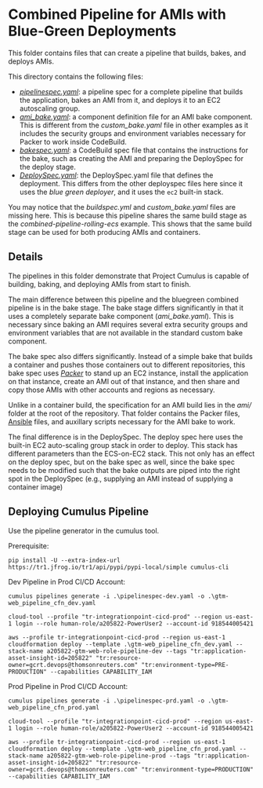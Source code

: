 # Combined Pipeline for AMIs with Blue-Green Deployments

This folder contains files that can create a pipeline that builds, bakes, and deploys AMIs.

This directory contains the following files:
- [*pipelinespec.yaml*](./pipelinespec.yaml): a pipeline spec for a complete pipeline that builds the application, bakes an AMI from it, and deploys it to an EC2 autoscaling group.
- [*ami_bake.yaml*](./ami_bake.yaml): a component definition file for an AMI bake component.
    This is different from the *custom_bake.yaml* file in other examples as it includes the security groups and environment variables necessary for Packer to work inside CodeBuild. 
- [*bakespec.yaml*](./bakespec.yaml): a CodeBuild spec file that contains the instructions for the bake, such as creating the AMI and preparing the DeploySpec for the deploy stage.
- [*DeploySpec.yaml*](./DeploySpec.yaml): the DeploySpec.yaml file that defines the deployment.
    This differs from the other deployspec files here since it uses the *blue green deployer*, and it uses the `ec2` built-in stack.

You may notice that the *buildspec.yml* and *custom_bake.yaml* files are missing here.
This is because this pipeline shares the same build stage as the *combined-pipeline-rolling-ecs* example.
This shows that the same build stage can be used for both producing AMIs and containers.

## Details

The pipelines in this folder demonstrate that Project Cumulus is capable of building, baking, and deploying AMIs from start to finish.

The main difference between this pipeline and the bluegreen combined pipeline is in the bake stage.
The bake stage differs significantly in that it uses a completely separate bake component (*ami_bake.yaml*).
This is necessary since baking an AMI requires several extra security groups and environment variables that are not available in the standard custom bake component.

The bake spec also differs significantly.
Instead of a simple bake that builds a container and pushes those containers out to different repositories, this bake spec
uses [*Packer*](https://www.packer.io/intro) to stand up an EC2 instance, install the application on that instance, create an AMI out of that instance, and then share and copy those AMIs with other
accounts and regions as necessary.

Unlike in a container build, the specification for an AMI build lies in the *ami/* folder at the root of the repository.
That folder contains the Packer files, [Ansible](https://docs.ansible.com/ansible/latest/user_guide/intro.html) files, and auxillary scripts necessary for the AMI bake to work.

The final difference is in the DeploySpec. The deploy spec here uses the built-in EC2 auto-scaling group stack in order to deploy.
This stack has different parameters than the ECS-on-EC2 stack.
This not only has an effect on the deploy spec, but on the bake spec as well, since the bake spec needs to be modified such that the bake outputs are piped into the right
spot in the DeploySpec (e.g., supplying an AMI instead of supplying a container image)

## Deploying Cumulus Pipeline

Use the pipeline generator in the cumulus tool.

Prerequisite:
```
pip install -U --extra-index-url https://tr1.jfrog.io/tr1/api/pypi/pypi-local/simple cumulus-cli
```

Dev Pipeline in Prod CI/CD Account:

```
cumulus pipelines generate -i .\pipelinespec-dev.yaml -o .\gtm-web_pipeline_cfn_dev.yaml

cloud-tool --profile "tr-integrationpoint-cicd-prod" --region us-east-1 login --role human-role/a205822-PowerUser2 --account-id 918544005421

aws --profile tr-integrationpoint-cicd-prod --region us-east-1 cloudformation deploy --template .\gtm-web_pipeline_cfn_dev.yaml --stack-name a205822-gtm-web-role-pipeline-dev --tags "tr:application-asset-insight-id=205822" "tr:resource-owner=gcrt.devops@thomsonreuters.com" "tr:environment-type=PRE-PRODUCTION" --capabilities CAPABILITY_IAM
```

Prod Pipeline in Prod CI/CD Account:

```
cumulus pipelines generate -i .\pipelinespec-prd.yaml -o .\gtm-web_pipeline_cfn_prod.yaml

cloud-tool --profile "tr-integrationpoint-cicd-prod" --region us-east-1 login --role human-role/a205822-PowerUser2 --account-id 918544005421

aws --profile tr-integrationpoint-cicd-prod --region us-east-1 cloudformation deploy --template .\gtm-web_pipeline_cfn_prod.yaml --stack-name a205822-gtm-web-role-pipeline-prod --tags "tr:application-asset-insight-id=205822" "tr:resource-owner=gcrt.devops@thomsonreuters.com" "tr:environment-type=PRODUCTION" --capabilities CAPABILITY_IAM
```
